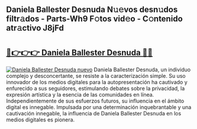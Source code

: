 ## Daniela Ballester Desnuda N𝚞𝚎vos desn𝚞dos filtr𝚊dos - Parts-Wh9 F𝚘tos vid𝚎o - C𝚘ntenido atr𝚊ctivo J8jFd

# <h2><a href="http://mb9inx.tromn.icu/?c=Daniela+Ballester+Desnuda">🔗👉👉👉 Daniela Ballester Desnuda 🔗🔗</a></h2>

[![Daniela Ballester Desnuda nuevo](https://i.imgur.com/pEAQMta.gif)](http://mb9inx.tromn.icu/?c=Daniela+Ballester+Desnuda)
Daniela Ballester Desnuda, un individuo complejo y desconcertante, se resiste a la caracterización simple. Su uso innovador de los medios digitales para la autopresentación ha cautivado y enfurecido a sus seguidores, estimulando debates sobre la privacidad, la expresión artística y la esencia de las comunidades en línea. Independientemente de sus esfuerzos futuros, su influencia en el ámbito digital es innegable. Impulsada por una determinación inquebrantable y una cautivación innegable, la influencia de Daniela Ballester Desnuda en los medios digitales es pionera.
